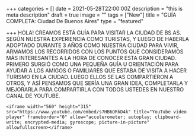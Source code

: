 +++
categories = []
date = 2021-05-28T22:00:00Z
description = "this is meta description"
draft = true
image = ""
tags = ["New"]
title = "GUÍA COMPLETA: Ciudad De Buenos Aires"
type = "featured"

+++
HOLA! CREAMOS ESTÁ GUÍA PARA VISITAR LA CIUDAD DE BS AS. SEGÚN NUESTRA EXPERIENCIA COMO TURISTAS, Y LUEGO DE HABERLA ADOPTADO DURANTE 3 AÑOS COMO NUESTRA CIUDAD PARA VIVIR, ARMAMOS LOS RECORRIDOS CON LOS PUNTOS QUE CONSIDERAMOS MÁS INTERESANTES A LA HORA DE CONOCER ESTA GRAN CIUDAD. PRIMERO SURGIÓ COMO UNA PEQUEÑA GUÍA U ORIENTACIÓN PARA AYUDAR A LOS AMIGOS O FAMILIARES QUE ESTABA DE VISITA A HACER TURISMO EN LA CIUDAD. LUEGO ELLOS SE LAS COMPARTIERON A OTROS, Y ASÍ PENSAMOS QUE SERÍA UNA GRAN IDEA, COMPLETARLA Y MEJORARLA PARA COMPARTIRLA CON TODOS USTEDES EN NUESTRO CANAL DE YOUTUBE.

    <iframe width="560" height="315" src="https://www.youtube.com/embed/s7HB6ORkD4k" title="YouTube video player" frameborder="0" allow="accelerometer; autoplay; clipboard-write; encrypted-media; gyroscope; picture-in-picture" allowfullscreen></iframe>